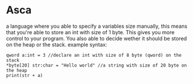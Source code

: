 # Asca
a language where you able to specify a variables size manually, this means that you're able to store an int with size of 1 byte. This gives you more control to your program. You also able to decide wether it should be stored on the heap or the stack.
example syntax:
```
qword a:int = 3 //declare an int with size of 8 byte (qword) on the stack
*byte[20] str:char = "Hello world" //a string with size of 20 byte on the heap
print(str + a)
```

